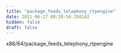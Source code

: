 ```yaml
---
title: "package_feeds_telephony_rtpengine"
date: 2021-06-17 08:28:56.350142
hidden: false
draft: false
---
```


x86/64/package_feeds_telephony_rtpengine

